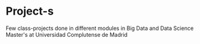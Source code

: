 # Project-s
Few class-projects done in different modules in Big Data and Data Science Master's at Universidad Complutense de Madrid
